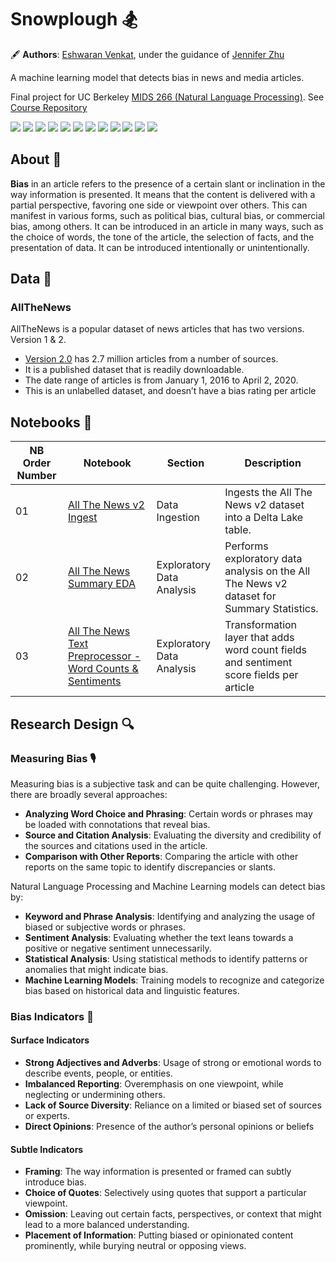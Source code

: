 # Snowplough 🏂

🖋 **Authors**: [Eshwaran Venkat](mailto:eshwaran@ischool@berkeley.edu), under the guidance of [Jennifer Zhu]()

A machine learning model that detects bias in news and media articles.

Final project for UC Berkeley [MIDS 266 (Natural Language Processing)](https://ischoolonline.berkeley.edu/data-science/curriculum/natural-language-processing/). See [Course Repository](https://github.com/datasci-w266)

![](https://img.shields.io/badge/Jupyter-F37626.svg?style=for-the-badge&logo=Jupyter&logoColor=white)
![](https://img.shields.io/badge/Databricks-FF3621.svg?style=for-the-badge&logo=Databricks&logoColor=white)
![](https://img.shields.io/badge/Python-3776AB.svg?style=for-the-badge&logo=Python&logoColor=white)
![](https://img.shields.io/badge/Poetry-60A5FA.svg?style=for-the-badge&logo=Poetry&logoColor=white)
![](https://img.shields.io/badge/Anaconda-44A833.svg?style=for-the-badge&logo=Anaconda&logoColor=white)
![](https://img.shields.io/badge/pandas-150458.svg?style=for-the-badge&logo=pandas&logoColor=white)
![](https://img.shields.io/badge/NumPy-013243.svg?style=for-the-badge&logo=NumPy&logoColor=white)
![](https://img.shields.io/badge/TensorFlow-FF6F00.svg?style=for-the-badge&logo=TensorFlow&logoColor=white)
![](https://img.shields.io/badge/scikitlearn-F7931E.svg?style=for-the-badge&logo=scikit-learn&logoColor=white)
![](https://img.shields.io/badge/Delta-003366.svg?style=for-the-badge&logo=Delta&logoColor=white)
![](https://img.shields.io/badge/Amazon%20S3-569A31.svg?style=for-the-badge&logo=Amazon-S3&logoColor=white)
![](https://img.shields.io/badge/Files-4285F4.svg?style=for-the-badge&logo=Files&logoColor=white)

## About 📰

**Bias** in an article refers to the presence of a certain slant or inclination in the way information is presented. It means that the content is delivered with a partial perspective, favoring one side or viewpoint over others. This can manifest in various forms, such as political bias, cultural bias, or commercial bias, among others. It can be introduced in an article in many ways, such as the choice of words, the tone of the article, the selection of facts, and the presentation of data. It can be introduced intentionally or unintentionally.

## Data 📇

### AllTheNews

AllTheNews is a popular dataset of news articles that has two versions. Version 1 & 2.

* [Version 2.0](https://components.one/datasets/all-the-news-2-news-articles-dataset) has 2.7 million articles from a number of sources.
* It is a published dataset that is readily downloadable.
* The date range of articles is from January 1, 2016 to April 2, 2020.
* This is an unlabelled dataset, and doesn’t have a bias rating per article

## Notebooks 📙

| NB Order Number | Notebook | Section | Description |
| --- | --- | --- | --- |
| 01 | [All The News v2 Ingest](notebooks/01_data_ingestion/all_the_news_v2_ingest.html) | Data Ingestion | Ingests the All The News v2 dataset into a Delta Lake table. |
| 02 | [All The News Summary EDA](notebooks/02_exploratory_data_analysis/all_the_news_summary_eda.html) | Exploratory Data Analysis | Performs exploratory data analysis on the All The News v2 dataset for Summary Statistics. |
| 03 | [All The News Text Preprocessor - Word Counts & Sentiments](notebooks/02_exploratory_data_analysis/preprocessor_wc_and_sentiments.html) | Exploratory Data Analysis | Transformation layer that adds word count fields and sentiment score fields per article |

## Research Design 🔍

### Measuring Bias 🎙

Measuring bias is a subjective task and can be quite challenging. However, there are broadly several approaches:

* **Analyzing Word Choice and Phrasing**: Certain words or phrases may be loaded with connotations that reveal bias.
* **Source and Citation Analysis**: Evaluating the diversity and credibility of the sources and citations used in the article.
* **Comparison with Other Reports**: Comparing the article with other reports on the same topic to identify discrepancies or slants.

Natural Language Processing and Machine Learning models can detect bias by:

* **Keyword and Phrase Analysis**: Identifying and analyzing the usage of biased or subjective words or phrases.
* **Sentiment Analysis**: Evaluating whether the text leans towards a positive or negative sentiment unnecessarily.
* **Statistical Analysis**: Using statistical methods to identify patterns or anomalies that might indicate bias.
* **Machine Learning Models**: Training models to recognize and categorize bias based on historical data and linguistic features.
  
### Bias Indicators 🚨

#### Surface Indicators

* **Strong Adjectives and Adverbs**: Usage of strong or emotional words to describe events, people, or entities.
* **Imbalanced Reporting**: Overemphasis on one viewpoint, while neglecting or undermining others.
* **Lack of Source Diversity**: Reliance on a limited or biased set of sources or experts.
* **Direct Opinions**: Presence of the author’s personal opinions or beliefs

#### Subtle Indicators

* **Framing**: The way information is presented or framed can subtly introduce bias.
* **Choice of Quotes**: Selectively using quotes that support a particular viewpoint.
* **Omission**: Leaving out certain facts, perspectives, or context that might lead to a more balanced understanding.
* **Placement of Information**: Putting biased or opinionated content prominently, while burying neutral or opposing views.
